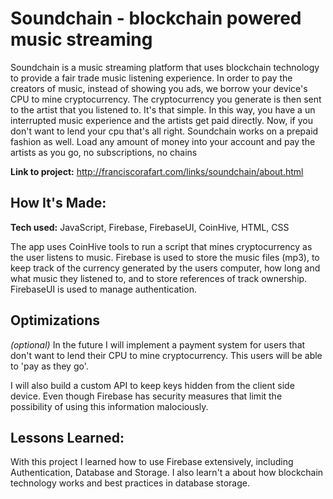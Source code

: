 # Soundchain - blockchain powered music streaming
Soundchain is a music streaming platform that uses blockchain technology to provide a fair trade music listening experience. In order to pay the creators of music, instead of showing you ads, we borrow your device's CPU to mine cryptocurrency. The cryptocurrency you generate is then sent to the artist that you listened to. It's that simple. In this way, you have a un interrupted music experience and the artists get paid directly. Now, if you don't want to lend your cpu that's all right. Soundchain works on a prepaid fashion as well. Load any amount of money into your account and pay the artists as you go, no subscriptions, no chains

**Link to project:** http://franciscorafart.com/links/soundchain/about.html

## How It's Made:

**Tech used:**  JavaScript, Firebase, FirebaseUI, CoinHive, HTML, CSS

The app uses CoinHive tools to run a script that mines cryptocurrency as the user listens to music. Firebase is used to store the music files (mp3), to keep track of the currency generated by the users computer, how long and what music they listened to, and to store references of track ownership. FirebaseUI is used to manage authentication.

## Optimizations
*(optional)*
In the future I will implement a payment system for users that don't want to lend their CPU to mine cryptocurrency. This users will be able to 'pay as they go'.

I will also build a custom API to keep keys hidden from the client side device. Even though Firebase has security measures that limit the possibility of using this information malociously.

## Lessons Learned:

With this project I learned how to use Firebase extensively, including Authentication, Database and Storage. I also learn't a about how blockchain technology works and best practices in database storage.
